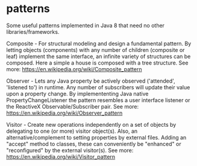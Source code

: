 # patterns

Some useful patterns implemented in Java 8 that need no other libraries/frameworks.

Composite - For structural modeling and design a fundamental pattern. By letting objects (components) with any number of children (composite or leaf) implement the same interface, an infinite variety of structures can be composed. Here a simple a house is composed with a tree structure. See more: https://en.wikipedia.org/wiki/Composite_pattern

Observer - Lets any Java property be actively observed ('attended', 'listened to') in runtime. Any number of subscribers will update their value upon a property change. By implemententing Java native PropertyChangeListener the pattern resembles a user interface listener or the ReactiveX Observable/Subscriber pair. See more: https://en.wikipedia.org/wiki/Observer_pattern

Visitor - Create new operations independently on a set of objects by delegating to one (or more) visitor object(s). Also, an alternative/complement to setting properties by external files. Adding an "accept" method to classes, these can conveniently be "enhanced" or "reconfigured" by the external visitor(s). See more: https://en.wikipedia.org/wiki/Visitor_pattern

